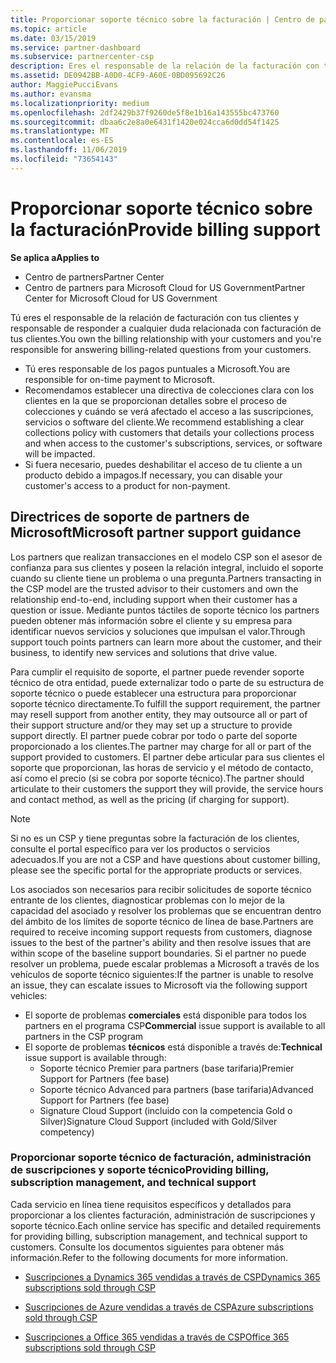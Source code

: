 ```yaml
---
title: Proporcionar soporte técnico sobre la facturación | Centro de partners
ms.topic: article
ms.date: 03/15/2019
ms.service: partner-dashboard
ms.subservice: partnercenter-csp
description: Eres el responsable de la relación de la facturación con tus clientes y proporcionarás todo el soporte necesario respecto a cualquier pregunta sobre facturación de tus clientes.
ms.assetid: DE0942BB-A0D0-4CF9-A60E-0BD095692C26
author: MaggiePucciEvans
ms.author: evansma
ms.localizationpriority: medium
ms.openlocfilehash: 2df2429b37f9260de5f8e1b16a143555bc473760
ms.sourcegitcommit: dbaa6c2e8a0e6431f1420e024cca6d0dd54f1425
ms.translationtype: MT
ms.contentlocale: es-ES
ms.lasthandoff: 11/06/2019
ms.locfileid: "73654143"
---
```

# <a name="provide-billing-support"></a><span data-ttu-id="954e5-103">Proporcionar soporte técnico sobre la facturación</span><span class="sxs-lookup"><span data-stu-id="954e5-103">Provide billing support</span></span>

<span data-ttu-id="954e5-104">**Se aplica a**</span><span class="sxs-lookup"><span data-stu-id="954e5-104">**Applies to**</span></span>

-  <span data-ttu-id="954e5-105">Centro de partners</span><span class="sxs-lookup"><span data-stu-id="954e5-105">Partner Center</span></span>
-  <span data-ttu-id="954e5-106">Centro de partners para Microsoft Cloud for US Government</span><span class="sxs-lookup"><span data-stu-id="954e5-106">Partner Center for Microsoft Cloud for US Government</span></span>


<span data-ttu-id="954e5-107">Tú eres el responsable de la relación de facturación con tus clientes y responsable de responder a cualquier duda relacionada con facturación de tus clientes.</span><span class="sxs-lookup"><span data-stu-id="954e5-107">You own the billing relationship with your customers and you're responsible for answering billing-related questions from your customers.</span></span>

-   <span data-ttu-id="954e5-108">Tú eres responsable de los pagos puntuales a Microsoft.</span><span class="sxs-lookup"><span data-stu-id="954e5-108">You are responsible for on-time payment to Microsoft.</span></span>
-   <span data-ttu-id="954e5-109">Recomendamos establecer una directiva de colecciones clara con los clientes en la que se proporcionan detalles sobre el proceso de colecciones y cuándo se verá afectado el acceso a las suscripciones, servicios o software del cliente.</span><span class="sxs-lookup"><span data-stu-id="954e5-109">We recommend establishing a clear collections policy with customers that details your collections process and when access to the customer's subscriptions, services, or software will be impacted.</span></span>
-   <span data-ttu-id="954e5-110">Si fuera necesario, puedes deshabilitar el acceso de tu cliente a un producto debido a impagos.</span><span class="sxs-lookup"><span data-stu-id="954e5-110">If necessary, you can disable your customer's access to a product for non-payment.</span></span>

## <a name="microsoft-partner-support-guidance"></a><span data-ttu-id="954e5-111">Directrices de soporte de partners de Microsoft</span><span class="sxs-lookup"><span data-stu-id="954e5-111">Microsoft partner support guidance</span></span>

<span data-ttu-id="954e5-112">Los partners que realizan transacciones en el modelo CSP son el asesor de confianza para sus clientes y poseen la relación integral, incluido el soporte cuando su cliente tiene un problema o una pregunta.</span><span class="sxs-lookup"><span data-stu-id="954e5-112">Partners transacting in the CSP model are the trusted advisor to their customers and own the relationship end-to-end, including support when their customer has a question or issue.</span></span> <span data-ttu-id="954e5-113">Mediante puntos táctiles de soporte técnico los partners pueden obtener más información sobre el cliente y su empresa para identificar nuevos servicios y soluciones que impulsan el valor.</span><span class="sxs-lookup"><span data-stu-id="954e5-113">Through support touch points partners can learn more about the customer, and their business, to identify new services and solutions that drive value.</span></span>

<span data-ttu-id="954e5-114">Para cumplir el requisito de soporte, el partner puede revender soporte técnico de otra entidad, puede externalizar todo o parte de su estructura de soporte técnico o puede establecer una estructura para proporcionar soporte técnico directamente.</span><span class="sxs-lookup"><span data-stu-id="954e5-114">To fulfill the support requirement, the partner may resell support from another entity, they may outsource all or part of their support structure and/or they may set up a structure to provide support directly.</span></span>  <span data-ttu-id="954e5-115">El partner puede cobrar por todo o parte del soporte proporcionado a los clientes.</span><span class="sxs-lookup"><span data-stu-id="954e5-115">The partner may charge for all or part of the support provided to customers.</span></span> <span data-ttu-id="954e5-116">El partner debe articular para sus clientes el soporte que proporcionan, las horas de servicio y el método de contacto, así como el precio (si se cobra por soporte técnico).</span><span class="sxs-lookup"><span data-stu-id="954e5-116">The partner should articulate to their customers the support they will provide, the service hours and contact method, as well as the pricing (if charging for support).</span></span> 

>[!Note]
><span data-ttu-id="954e5-117">Si no es un CSP y tiene preguntas sobre la facturación de los clientes, consulte el portal específico para ver los productos o servicios adecuados.</span><span class="sxs-lookup"><span data-stu-id="954e5-117">If you are not a CSP and have questions about customer billing, please see the specific portal for the appropriate products or services.</span></span>

<span data-ttu-id="954e5-118">Los asociados son necesarios para recibir solicitudes de soporte técnico entrante de los clientes, diagnosticar problemas con lo mejor de la capacidad del asociado y resolver los problemas que se encuentran dentro del ámbito de los límites de soporte técnico de línea de base.</span><span class="sxs-lookup"><span data-stu-id="954e5-118">Partners are required to receive incoming support requests from customers, diagnose issues to the best of the partner's ability and then resolve issues that are within scope of the baseline support boundaries.</span></span> <span data-ttu-id="954e5-119">Si el partner no puede resolver un problema, puede escalar problemas a Microsoft a través de los vehículos de soporte técnico siguientes:</span><span class="sxs-lookup"><span data-stu-id="954e5-119">If the partner is unable to resolve an issue, they can escalate issues to Microsoft via the following support vehicles:</span></span>

- <span data-ttu-id="954e5-120">El soporte de problemas **comerciales** está disponible para todos los partners en el programa CSP</span><span class="sxs-lookup"><span data-stu-id="954e5-120">**Commercial** issue support is available to all partners in the CSP program</span></span>
-   <span data-ttu-id="954e5-121">El soporte de problemas **técnicos** está disponible a través de:</span><span class="sxs-lookup"><span data-stu-id="954e5-121">**Technical** issue support is available through:</span></span>
    -   <span data-ttu-id="954e5-122">Soporte técnico Premier para partners (base tarifaria)</span><span class="sxs-lookup"><span data-stu-id="954e5-122">Premier Support for Partners (fee base)</span></span>
    -   <span data-ttu-id="954e5-123">Soporte técnico Advanced para partners (base tarifaria)</span><span class="sxs-lookup"><span data-stu-id="954e5-123">Advanced Support for Partners (fee base)</span></span>
    -   <span data-ttu-id="954e5-124">Signature Cloud Support (incluido con la competencia Gold o Silver)</span><span class="sxs-lookup"><span data-stu-id="954e5-124">Signature Cloud Support (included with Gold/Silver competency)</span></span>

### <a name="providing-billing-subscription-management-and-technical-support"></a><span data-ttu-id="954e5-125">Proporcionar soporte técnico de facturación, administración de suscripciones y soporte técnico</span><span class="sxs-lookup"><span data-stu-id="954e5-125">Providing billing, subscription management, and technical support</span></span> 

<span data-ttu-id="954e5-126">Cada servicio en línea tiene requisitos específicos y detallados para proporcionar a los clientes facturación, administración de suscripciones y soporte técnico.</span><span class="sxs-lookup"><span data-stu-id="954e5-126">Each online service has specific and detailed requirements for providing billing, subscription management, and technical support to customers.</span></span> <span data-ttu-id="954e5-127">Consulte los documentos siguientes para obtener más información.</span><span class="sxs-lookup"><span data-stu-id="954e5-127">Refer to the following documents for more information.</span></span>

-   [<span data-ttu-id="954e5-128">Suscripciones a Dynamics 365 vendidas a través de CSP</span><span class="sxs-lookup"><span data-stu-id="954e5-128">Dynamics 365 subscriptions sold through CSP</span></span>](https://www.microsoftpartnercommunity.com/t5/CSP/Microsoft-Partner-Support-Guidance/m-p/5262#M30)

-   [<span data-ttu-id="954e5-129">Suscripciones de Azure vendidas a través de CSP</span><span class="sxs-lookup"><span data-stu-id="954e5-129">Azure subscriptions sold through CSP</span></span>](https://www.microsoftpartnercommunity.com/t5/CSP/Microsoft-Partner-Support-Guidance/m-p/5263#M31)

-   [<span data-ttu-id="954e5-130">Suscripciones a Office 365 vendidas a través de CSP</span><span class="sxs-lookup"><span data-stu-id="954e5-130">Office 365 subscriptions sold through CSP</span></span>](https://www.microsoftpartnercommunity.com/t5/CSP/Microsoft-Partner-Support-Guidance/m-p/5264#M32)
 

